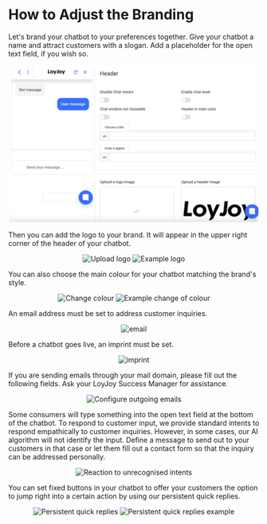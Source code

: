 
# How to Adjust the Branding

Let's brand your chatbot to your preferences together. Give your chatbot a name and attract customers with a slogan. Add a placeholder for the open text field, if you wish so.

<p align="center">
  <img src="branding_header.png" alt="Branding Header" title="Branding Header" width="500"/>
</p>

Then you can add the logo to your brand. It will appear in the upper right corner of the header of your chatbot.

<p align="center">
  <img src="upload_logo.png" alt="Upload logo" title="Upload logo" width="300"/>
  <img src="branding_example_logo.png" alt="Example logo" title="Example logo" width="200"/>
</p>

You can also choose the main colour for your chatbot matching the brand's style.

<p align="center">
  <img src="change_colour.png" alt="Change colour" title="Change colour" width="200"/>
  <img src="colour_change_example.png" alt="Example change of colour" title="Example change of colour" width="200"/>
</p>

An email address must be set to address customer inquiries.

<p align="center">
  <img src="branding_email.png" alt="email" title="email" width="300"/>
</p>

Before a chatbot goes live, an imprint must be set.

<p align="center">
  <img src="imprint.png" alt="imprint" title="Imprint" width="300"/>
</p>

If you are sending emails through your mail domain, please fill out the following fields. Ask your LoyJoy Success Manager for assistance.

<p align="center">
  <img src="configure_outgoing_emails.png" alt="Configure outgoing emails" title="Configure outgoing emails" width="500"/>
</p>

Some consumers will type something into the open text field at the bottom of the chatbot. To respond to customer input, we provide standard intents to respond empathically to customer inquiries. However, in some cases, our AI algorithm will not identify the input. Define a message to send out to your customers in that case or let them fill out a contact form so that the inquiry can be addressed personally.

<p align="center">
  <img src="reaction_unrecognised_intents.png" alt="Reaction to unrecognised intents" title="Reaction to unrecognised intents" width="500"/>
</p>

You can set fixed buttons in your chatbot to offer your customers the option to jump right into a certain action by using our persistent quick replies.

<p align="center">
  <img src="persistent_quick_replies.png" alt="Persistent quick replies" title="Persistent quick replies" width="300"/>
  <img src="persistent_click_example.png" alt="Persistent quick replies example" title="Persistent quick replies example" width="200"/>
</p>


